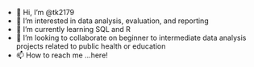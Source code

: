 - 👋 Hi, I’m @tk2179
- 👀 I’m interested in data analysis, evaluation, and reporting
- 🌱 I’m currently learning SQL and R
- 💞️ I’m looking to collaborate on beginner to intermediate data analysis projects related to public health or education
- 📫 How to reach me ...here!

<!---
tk2179/tk2179 is a ✨ special ✨ repository because its `README.md` (this file) appears on your GitHub profile.
You can click the Preview link to take a look at your changes.
--->
